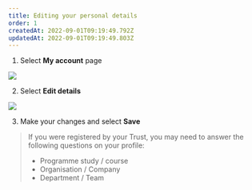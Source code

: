 ```yaml
---
title: Editing your personal details
order: 1
createdAt: 2022-09-01T09:19:49.792Z
updatedAt: 2022-09-01T09:19:49.803Z
---
```

1. Select **My account** page

![](/img/editing-profile_1.png)

2. Select **Edit details​**

![](/img/editing-profile_2.png)

3. Make your changes and select **Save**

> If you were registered by your Trust, you may need to answer the following questions on your profile:​
>
> * Programme study / course​
> * Organisation / Company​
> * Department / Team​